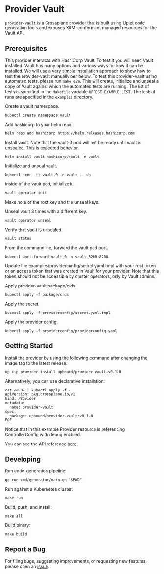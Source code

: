 # Provider Vault

`provider-vault` is a [Crossplane](https://crossplane.io/) provider that
is built using [Upjet](https://github.com/upbound/upjet) code
generation tools and exposes XRM-conformant managed resources for the
Vault API.

## Prerequisites

This provider interacts with HashiCorp Vault. 
To test it you will need Vault installed. 
Vault has many options and various ways for how
it can be installed. We will use a very simple
installation approach to show how to test the
provider-vault manually per below. To test this
provider-vault using automated tests, please
run `make e2e`. This will create, initialize
and unseal a copy of Vault against which the
automated tests are running. The list of tests
is specified in the `Makefile` variable
`UPTEST_EXAMPLE_LIST`. The tests it runs are
specified in the `examples` directory.

Create a vault namespace.
```
kubectl create namespace vault
```

Add hashicorp to your helm repo.
```
helm repo add hashicorp https://helm.releases.hashicorp.com
```

Install vault. Note that the vault-0 pod
will not be ready until vault is unsealed.
This is expected behavior.
```
helm install vault hashicorp/vault -n vault
```

Initialize and unseal vault.
```
kubectl exec -it vault-0 -n vault -- sh
```

Inside of the vault pod, initialize it.
```
vault operator init
```
Make note of the root key and the unseal keys.

Unseal vault 3 times with a different key.
```
vault operator unseal
```

Verify that vault is unsealed.
```
vault status
```

From the commandline, forward the vault pod port.
```
kubectl port-forward vault-0 -n vault 8200:8200
```

Update the examples/providerconfig/secret.yaml.tmpl
with your root token or an access token that was
created in Vault for your provider. Note that 
this token should not be accessible 
by cluster operators, only by Vault admins.

Apply provider-vault package/crds.
```
kubectl apply -f package/crds
```

Apply the secret.
```
kubectl apply -f providerconfig/secret.yaml.tmpl
```

Apply the provider config.
```
kubectl apply -f providerconfig/providerconfig.yaml
```

## Getting Started

Install the provider by using the following command after changing the image tag
to the [latest release](https://marketplace.upbound.io/providers/upbound/provider-vault):
```
up ctp provider install upbound/provider-vault:v0.1.0
```

Alternatively, you can use declarative installation:
```
cat <<EOF | kubectl apply -f -
apiVersion: pkg.crossplane.io/v1
kind: Provider
metadata:
  name: provider-vault
spec:
  package: upbound/provider-vault:v0.1.0
EOF
```

Notice that in this example Provider resource is referencing ControllerConfig with debug enabled.

You can see the API reference [here](https://doc.crds.dev/github.com/upbound/provider-vault).

## Developing

Run code-generation pipeline:
```console
go run cmd/generator/main.go "$PWD"
```

Run against a Kubernetes cluster:

```console
make run
```

Build, push, and install:

```console
make all
```

Build binary:

```console
make build
```

## Report a Bug

For filing bugs, suggesting improvements, or requesting new features, please
open an [issue](https://github.com/upbound/provider-vault/issues).
